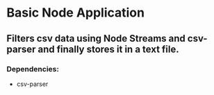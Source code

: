 # Basic Node Application
## Filters csv data using Node Streams and csv-parser and finally stores it in a text file.
### Dependencies:
- csv-parser
